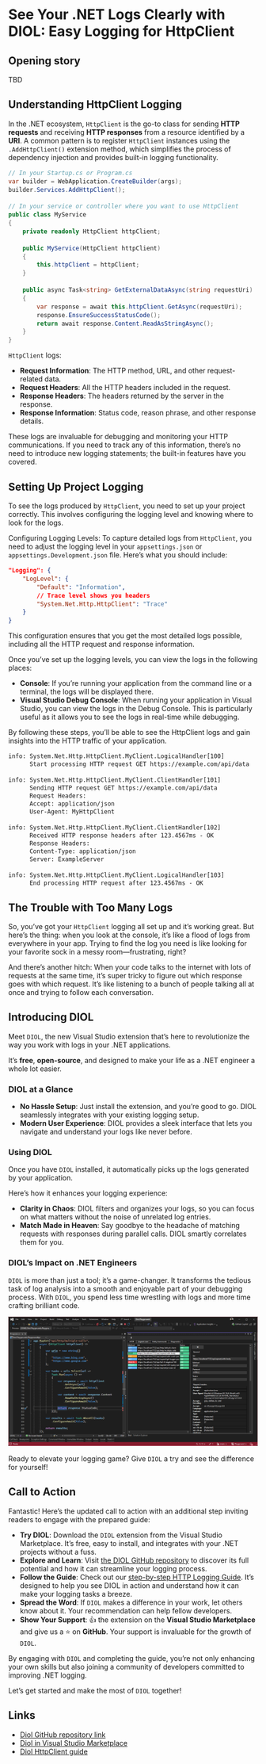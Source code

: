 # See Your .NET Logs Clearly with DIOL: Easy Logging for HttpClient

## Opening story

TBD

## Understanding HttpClient Logging

In the .NET ecosystem, `HttpClient` is the go-to class for sending **HTTP requests** and receiving **HTTP responses** from a resource identified by a **URI**. A common pattern is to register `HttpClient` instances using the `.AddHttpClient()` extension method, which simplifies the process of dependency injection and provides built-in logging functionality.

```c#
// In your Startup.cs or Program.cs
var builder = WebApplication.CreateBuilder(args);
builder.Services.AddHttpClient();

// In your service or controller where you want to use HttpClient
public class MyService
{
    private readonly HttpClient httpClient;

    public MyService(HttpClient httpClient)
    {
        this.httpClient = httpClient;
    }

    public async Task<string> GetExternalDataAsync(string requestUri)
    {
        var response = await this.httpClient.GetAsync(requestUri);
        response.EnsureSuccessStatusCode();
        return await response.Content.ReadAsStringAsync();
    }
}
```

`HttpClient` logs:

* **Request Information**: The HTTP method, URL, and other request-related data.
* **Request Headers**: All the HTTP headers included in the request.
* **Response Headers**: The headers returned by the server in the response.
* **Response Information**: Status code, reason phrase, and other response details.

These logs are invaluable for debugging and monitoring your HTTP communications. If you need to track any of this information, there’s no need to introduce new logging statements; the built-in features have you covered.

## Setting Up Project Logging

To see the logs produced by `HttpClient`, you need to set up your project correctly. 
This involves configuring the logging level and knowing where to look for the logs.

Configuring Logging Levels: To capture detailed logs from `HttpClient`, you need to adjust the logging level in your `appsettings.json` or `appsettings.Development.json` file. Here’s what you should include:

```json
"Logging": {
    "LogLevel": {
        "Default": "Information",
        // Trace level shows you headers
        "System.Net.Http.HttpClient": "Trace"
    }
}
```

This configuration ensures that you get the most detailed logs possible, including all the HTTP request and response information.

Once you’ve set up the logging levels, you can view the logs in the following places:

* **Console**: If you’re running your application from the command line or a terminal, the logs will be displayed there.
* **Visual Studio Debug Console**: When running your application in Visual Studio, you can view the logs in the Debug Console. This is particularly useful as it allows you to see the logs in real-time while debugging.

By following these steps, you’ll be able to see the HttpClient logs and gain insights into the HTTP traffic of your application.

```
info: System.Net.Http.HttpClient.MyClient.LogicalHandler[100]
      Start processing HTTP request GET https://example.com/api/data

info: System.Net.Http.HttpClient.MyClient.ClientHandler[101]
      Sending HTTP request GET https://example.com/api/data
      Request Headers:
      Accept: application/json
      User-Agent: MyHttpClient

info: System.Net.Http.HttpClient.MyClient.ClientHandler[102]
      Received HTTP response headers after 123.4567ms - OK
      Response Headers:
      Content-Type: application/json
      Server: ExampleServer

info: System.Net.Http.HttpClient.MyClient.LogicalHandler[103]
      End processing HTTP request after 123.4567ms - OK
```

## The Trouble with Too Many Logs

So, you’ve got your `HttpClient` logging all set up and it’s working great. 
But here’s the thing: when you look at the console, it’s like a flood of logs from everywhere in your app. Trying to find the log you need is like looking for your favorite sock in a messy room—frustrating, right?

And there’s another hitch: When your code talks to the internet with lots of requests at the same time, it’s super tricky to figure out which response goes with which request. It’s like listening to a bunch of people talking all at once and trying to follow each conversation.

## Introducing DIOL

Meet `DIOL`, the new Visual Studio extension that’s here to revolutionize the way you work with logs in your .NET applications. 

It’s **free**, **open-source**, and designed to make your life as a .NET engineer a whole lot easier.

### DIOL at a Glance

* **No Hassle Setup**: Just install the extension, and you’re good to go. DIOL seamlessly integrates with your existing logging setup.
* **Modern User Experience**: DIOL provides a sleek interface that lets you navigate and understand your logs like never before.

### Using DIOL

Once you have `DIOL` installed, it automatically picks up the logs generated by your application. 

Here’s how it enhances your logging experience:

* **Clarity in Chaos**: DIOL filters and organizes your logs, so you can focus on what matters without the noise of unrelated log entries.
* **Match Made in Heaven**: Say goodbye to the headache of matching requests with responses during parallel calls. DIOL smartly correlates them for you.

### DIOL’s Impact on .NET Engineers

`DIOL` is more than just a tool; it’s a game-changer. It transforms the tedious task of log analysis into a smooth and enjoyable part of your debugging process. With `DIOL`, you spend less time wrestling with logs and more time crafting brilliant code.

![Diol-aspnet-example](https://github.com/Dotnet-IO-logger/core/raw/main/content/screenshots/main.png)

Ready to elevate your logging game? Give `DIOL` a try and see the difference for yourself!

## Call to Action

Fantastic! Here’s the updated call to action with an additional step inviting readers to engage with the prepared guide:

* **Try DIOL**: Download the `DIOL` extension from the Visual Studio Marketplace. It’s free, easy to install, and integrates with your .NET projects without a fuss.
* **Explore and Learn**: Visit [the DIOL GitHub repository](https://github.com/Dotnet-IO-logger/core) to discover its full potential and how it can streamline your logging process.
* **Follow the Guide**: Check out our [step-by-step HTTP Logging Guide](https://github.com/Dotnet-IO-logger/Playground/tree/main/source/Diol.Demo/src/Example1HttpLoggingSample). It’s designed to help you see DIOL in action and understand how it can make your logging tasks a breeze.
* **Spread the Word**: If `DIOL` makes a difference in your work, let others know about it. Your recommendation can help fellow developers.
* **Show Your Support**: 👍 the extension on the **Visual Studio Marketplace** and give us a ⭐ on **GitHub**. Your support is invaluable for the growth of `DIOL`.

By engaging with `DIOL` and completing the guide, you’re not only enhancing your own skills but also joining a community of developers committed to improving .NET logging. 

Let’s get started and make the most of `DIOL` together!

## Links

* [Diol GitHub repository link](https://github.com/Dotnet-IO-logger/core)
* [Diol in Visual Studio Marketplace](https://marketplace.visualstudio.com/items?itemName=Diol.diol)
* [Diol HttpClient guide](https://github.com/Dotnet-IO-logger/Playground/tree/main/source/Diol.Demo/src/Example1HttpLoggingSample)